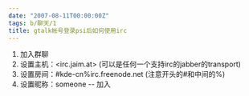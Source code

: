 ```yaml
---
date: "2007-08-11T00:00:00Z"
tags: b/聊天/1
title: gtalk帐号登录psi后如何使用irc
---
```


1. 加入群聊
2. 设置主机：<irc.jaim.at> (可以是任何一个支持irc的jabber的transport)
3. 设置房间：#kde-cn%irc.freenode.net (注意开头的#和中间的%)
4. 设置昵称：someone
-- 加入
